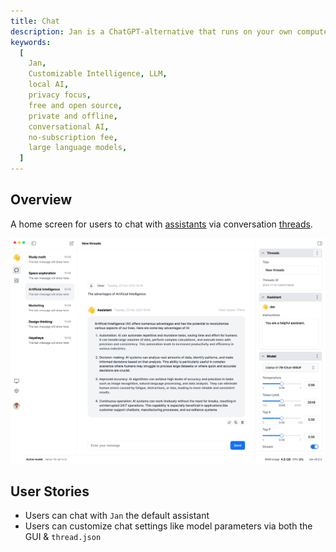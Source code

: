 ```yaml
---
title: Chat
description: Jan is a ChatGPT-alternative that runs on your own computer, with a local API server.
keywords:
  [
    Jan,
    Customizable Intelligence, LLM,
    local AI,
    privacy focus,
    free and open source,
    private and offline,
    conversational AI,
    no-subscription fee,
    large language models,
  ]
---
```


## Overview

A home screen for users to chat with [assistants](/docs/engineering/assistants) via conversation [threads](/docs/engineering/threads).

![alt text](../img/chat-screen.png)

## User Stories

<!-- Can also be used as a QA Checklist -->

- Users can chat with `Jan` the default assistant
- Users can customize chat settings like model parameters via both the GUI & `thread.json`
